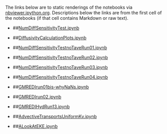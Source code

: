The links below are to static renderings of the notebooks via
[nbviewer.ipython.org](http://nbviewer.ipython.org/).
Descriptions below the links are from the first cell of the notebooks
(if that cell contains Markdown or raw text).

* ##[NumDiffSensitivityTest.ipynb](http://nbviewer.ipython.org/urls/bitbucket.org/canyonsubc/outputanalysisnotebooks/raw/tip/NumDiffSensitivityTest.ipynb)  
    
* ##[DiffusivityCalculationPlots.ipynb](http://nbviewer.ipython.org/urls/bitbucket.org/canyonsubc/outputanalysisnotebooks/raw/tip/DiffusivityCalculationPlots.ipynb) 

* ##[NumDiffSensitivityTestnoTaveRun01.ipynb](http://nbviewer.ipython.org/urls/bitbucket.org/canyonsubc/outputanalysisnotebooks/raw/tip/NumDiffSensitivityTestnoTaveRun01.ipynb)

* ##[NumDiffSensitivityTestnoTaveRun02.ipynb](http://nbviewer.ipython.org/urls/bitbucket.org/canyonsubc/outputanalysisnotebooks/raw/tip/NumDiffSensitivityTestnoTaveRun02.ipynb)

* ##[NumDiffSensitivityTestnoTaveRun03.ipynb](http://nbviewer.ipython.org/urls/bitbucket.org/canyonsubc/outputanalysisnotebooks/raw/tip/NumDiffSensitivityTestnoTaveRun03.ipynb)

* ##[NumDiffSensitivityTestnoTaveRun04.ipynb](http://nbviewer.ipython.org/urls/bitbucket.org/canyonsubc/outputanalysisnotebooks/raw/tip/NumDiffSensitivityTestnoTaveRun04.ipynb)
      
* ##[GMREDIrun01bis-whyNaNs.ipynb](http://nbviewer.ipython.org/urls/bitbucket.org/canyonsubc/outputanalysisnotebooks/raw/tip/GMREDIrun01bis-whyNaNs.ipynb)

* ##[GMREDIrun02.ipynb](http://nbviewer.ipython.org/urls/bitbucket.org/canyonsubc/outputanalysisnotebooks/raw/tip/GMREDIrun02.ipynb)

* ##[GMREDIHydRun13.ipynb](http://nbviewer.ipython.org/urls/bitbucket.org/canyonsubc/outputanalysisnotebooks/raw/tip/GMREDIHydRun13.ipynb)

* ##[AdvectiveTransportsUniformKv.ipynb](http://nbviewer.ipython.org/urls/bitbucket.org/canyonsubc/outputanalysisnotebooks/raw/tip/AdvectiveTransportsUniformKv.ipynb)

* ##[ALookAtEKE.ipynb](http://nbviewer.ipython.org/urls/bitbucket.org/canyonsubc/outputanalysisnotebooks/raw/tip/ALookAtEKE.ipynb)
